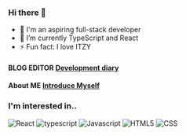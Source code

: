 ### Hi there 👋

<!--
**zhwltlr/zhwltlr** is a ✨ _special_ ✨ repository because its `README.md` (this file) appears on your GitHub profile.
Here are some ideas to get you started:
-->
<!--
- 👯 I’m looking to collaborate on ...
- 🤔 I’m looking for help with ...
- 💬 Ask me about ...
- 📫 How to reach me: ...
- 😄 Pronouns: ...
-->
- 🔭 I'm an aspiring full-stack developer
- 🌱 I’m currently TypeScript and React
- ⚡ Fun fact: I love ITZY
<h4> BLOG EDITOR
  <a href = 'https://blog.naver.com/jisu721itzy212'> Development diary </a>
</h4>
<h4> About ME
  <a href = 'https://profile-next-two.vercel.app/'> Introduce Myself </a>
</h4>
<h3>I'm interested in..</h3>
<p>
  <img alt="React" src ="https://img.shields.io/badge/React-2c478f.svg?&style=for-the-badge&logo=React&logoColor=white"/>
  <img alt="typescript" src="https://img.shields.io/badge/-typescript-blue.svg?&style=for-the-badge&logo=typescript&logoColor=white"/> 
<img alt="Javascript" src ="https://img.shields.io/badge/Javascript-gold.svg?&style=for-the-badge&logo=Javascript&logoColor=white"/> <img alt="HTML5" src ="https://img.shields.io/badge/HTML5-de689b.svg?&style=for-the-badge&logo=HTML5&logoColor=white"/> <img alt="CSS" src ="https://img.shields.io/badge/CSS-afcb3a.svg?&style=for-the-badge&logo=CSS3&logoColor=white"/> 
</p>

